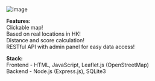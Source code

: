 ![image](https://github.com/user-attachments/assets/ad2baf12-0ab7-4fb2-b932-bb316cc04516)

**Features:**<br/>
Clickable map!<br/>
Based on real locations in HK!<br/>
Distance and score calculation!<br/>
RESTful API with admin panel for easy data access!

**Stack:**<br/>
Frontend - HTML, JavaScript, Leaflet.js (OpenStreetMap)<br/>
Backend - Node.js (Express.js), SQLite3
